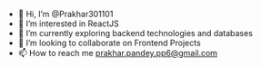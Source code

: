 - 👋 Hi, I’m @Prakhar301101
- 👀 I’m interested in ReactJS
- 🌱 I’m currently exploring backend technologies and databases
- 💞️ I’m looking to collaborate on Frontend Projects
- 📫 How to reach me prakhar.pandey.pp6@gmail.com

<!---
Prakhar301101/Prakhar301101 is a ✨ special ✨ repository because its `README.md` (this file) appears on your GitHub profile.
You can click the Preview link to take a look at your changes.
--->
